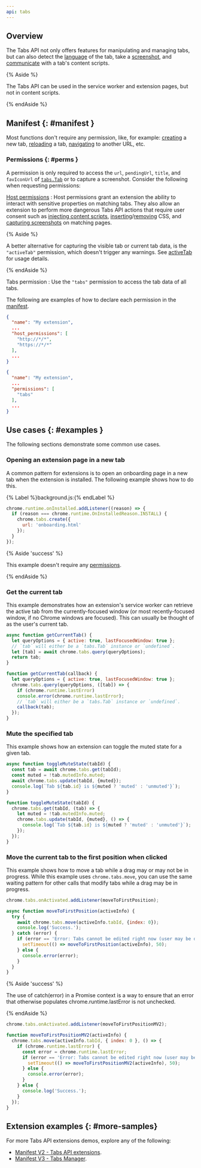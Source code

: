```yaml
---
api: tabs
---
```


## Overview

The Tabs API not only offers features for manipulating and managing tabs, but can also detect the
[language][tabs-detect-language] of the tab, take a [screenshot][tabs-capture], and
[communicate][tabs-message] with a tab's content scripts. 

{% Aside %}

The Tabs API can be used in the service worker and extension pages, but not in content scripts.

{% endAside %}

## Manifest {: #manifest }

Most functions don't require any permission, like, for example: [creating][tabs-create] a new tab,
[reloading][tabs-reload] a tab, [navigating][tabs-update] to another URL, etc.

### Permissions {: #perms }

A permission is only required to access the `url`, `pendingUrl`, `title`, and `favIconUrl` of
[`tabs.Tab`][tab] or to capture a screenshot. Consider the following when requesting permissions:

[Host permissions][doc-match] : Host permissions grant an extension the ability to interact with
sensitive properties on matching tabs. They also allow an extension to perform more dangerous Tabs
API actions that require user consent such as [injecting content scripts](#method-executeScript),
[inserting](#method-insertCSS)/[removing](#method-removeCSS) CSS, and [capturing
screenshots](#method-captureVisibleTab) on matching pages.

{% Aside %}

A better alternative for capturing the visible tab or current tab data, is the `"activeTab"`
permission, which doesn't trigger any warnings. See [activeTab][doc-activetab] for usage details.

{% endAside %}

Tabs permission : Use the `"tabs"` permission to access the tab data of all tabs.

The following are examples of how to declare each permission in the [manifest][doc-manifest].

<web-tabs>
  <web-tab title="Host Permissions (Manifest)">

  ```json
  {
    "name": "My extension",
    ...
    "host_permissions": [
      "http://*/*",
      "https://*/*"
    ],
    ...
  }
  ```
  </web-tab>
    <web-tab title="Tabs permission (Manifest)">
   
  ```json
  {
    "name": "My extension",
    ...
    "permissions": [
      "tabs"
    ],
    ...
  }
  ```

  </web-tab>
</web-tabs>


## Use cases {: #examples }

The following sections demonstrate some common use cases.

### Opening an extension page in a new tab

A common pattern for extensions is to open an onboarding page in a new tab when the extension is
installed. The following example shows how to do this.

{% Label %}background.js:{% endLabel %}

```js
chrome.runtime.onInstalled.addListener((reason) => {
  if (reason === chrome.runtime.OnInstalledReason.INSTALL) {
    chrome.tabs.create({
      url: 'onboarding.html'
    });
  }
});

```

{% Aside 'success' %}

This example doesn't require any [permissions][section-manifest].

{% endAside %}

### Get the current tab

This example demonstrates how an extension's service worker can retrieve the active tab from the
currently-focused window (or most recently-focused window, if no Chrome windows are focused). This
can usually be thought of as the user's current tab.

<web-tabs>
  <web-tab title="Manifest V3 (promise)">

  ```js
  async function getCurrentTab() {
    let queryOptions = { active: true, lastFocusedWindow: true };
    // `tab` will either be a `tabs.Tab` instance or `undefined`.
    let [tab] = await chrome.tabs.query(queryOptions);
    return tab;
  }
  ```

  </web-tab>
  <web-tab title="Manifest V2 (callback)">

  ```js
  function getCurrentTab(callback) {
    let queryOptions = { active: true, lastFocusedWindow: true };
    chrome.tabs.query(queryOptions, ([tab]) => {
      if (chrome.runtime.lastError) 
      console.error(chrome.runtime.lastError);
      // `tab` will either be a `tabs.Tab` instance or `undefined`.
      callback(tab);
    });
  }
  ```

  </web-tab>
</web-tabs>


### Mute the specified tab

This example shows how an extension can toggle the muted state for a given tab.

<web-tabs>
  <web-tab  title="Manifest V3 (promise)">

  ```js
  async function toggleMuteState(tabId) {
    const tab = await chrome.tabs.get(tabId);
    const muted = !tab.mutedInfo.muted;
    await chrome.tabs.update(tabId, {muted});
    console.log(`Tab ${tab.id} is ${muted ? 'muted' : 'unmuted'}`);
  }
  ```

</web-tab>
<web-tab  title="Manifest V2 (callback)">

  ```js
  function toggleMuteState(tabId) {
    chrome.tabs.get(tabId, (tab) => {
      let muted = !tab.mutedInfo.muted;
      chrome.tabs.update(tabId, {muted}, () => {
        console.log(`Tab ${tab.id} is ${muted ? 'muted' : 'unmuted'}`);
      });
    });
  }
  ```

  </web-tab>
</web-tabs>

### Move the current tab to the first position when clicked

This example shows how to move a tab while a drag may or may not be in progress. While this example
uses `chrome.tabs.move`, you can use the same waiting pattern for other calls that modify tabs while
a drag may be in progress.

<web-tabs>
  <web-tab  title="Manifest V3 (promise)">

  ```js
  chrome.tabs.onActivated.addListener(moveToFirstPosition);

  async function moveToFirstPosition(activeInfo) {
    try {
      await chrome.tabs.move(activeInfo.tabId, {index: 0});
      console.log('Success.');
    } catch (error) {
      if (error == 'Error: Tabs cannot be edited right now (user may be dragging a tab).') {
        setTimeout(() => moveToFirstPosition(activeInfo), 50);
      } else {
        console.error(error);
      }
    }
  }
  ```

{% Aside 'success' %}

The use of catch(error) in a Promise context is a way to ensure that an error that otherwise
populates chrome.runtime.lastError is not unchecked. 

{% endAside %}
  </web-tab>
  <web-tab title="Manifest V2 (callback)">

```js
chrome.tabs.onActivated.addListener(moveToFirstPositionMV2);

function moveToFirstPositionMV2(activeInfo) {
  chrome.tabs.move(activeInfo.tabId, { index: 0 }, () => {
    if (chrome.runtime.lastError) {
      const error = chrome.runtime.lastError;
      if (error == 'Error: Tabs cannot be edited right now (user may be dragging a tab).') {
        setTimeout(() => moveToFirstPositionMV2(activeInfo), 50);
      } else {
        console.error(error);
      }
    } else {
      console.log('Success.');
    }
  });
}
```
  </web-tab>
</web-tabs>

## Extension examples {: #more-samples}

For more Tabs API extensions demos, explore any of the following:

- [Manifest V2 - Tabs API extensions][mv2-tabs-samples].
- [Manifest V3 - Tabs Manager][mv3-tabs-manager].

[doc-activetab]:/docs/extensions/mv3/manifest/activeTab/ 
[doc-manifest]: /docs/extensions/mv3/manifest/
[doc-match]: /docs/extensions/mv3/match_patterns/
[doc-perms]: /docs/extensions/mv3/permission_warnings/
[doc-promises]: /docs/extensions/mv3/promises/
[mv2-tabs-samples]: https://github.com/GoogleChrome/chrome-extensions-samples/tree/master/mv2-archive/api/tabs/
[mv3-tabs-manager]: https://github.com/GoogleChrome/chrome-extensions-samples/tree/main/tutorials/tabs-manager
[samples-repo]: https://github.com/GoogleChrome/chrome-extensions-samples
[section-manifest]: #manifest
[tab]: #type-Tab
[tabs-capture]: #method-captureVisibleTab
[tabs-create]: #method-create
[tabs-detect-language]: #method-detectLanguage
[tabs-message]: #method-sendMessage
[tabs-reload]: #method-reload
[tabs-update]: #method-update
